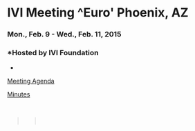 <div id="rightCol0">

<div data-align="center">

# IVI Meeting ^Euro' Phoenix, AZ

### Mon., Feb. 9 - Wed., Feb. 11, 2015

</div>

<div data-align="center">

### *Hosted by IVI Foundation  
  
*

</div>

[Meeting Agenda](February%202015%20Agenda%20-%20IVI.pdf)

[Minutes](2015FebMeetingSummary_Final.pdf)

 

> >  

#### 

####  

 

</div>

